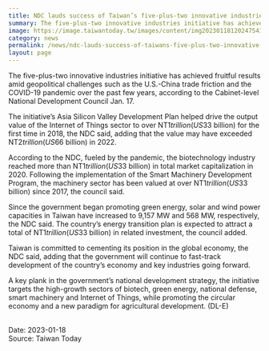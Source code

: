 ```yaml
---
title: NDC lauds success of Taiwan’s five-plus-two innovative industries plan
summary: The five-plus-two innovative industries initiative has achieved fruitful results amid geopolitical challenges such as the U.S.-China trade friction and the COVID-19 pandemic over the past few years, according to the Cabinet-level National Development Council Jan. 17.
image: https://image.taiwantoday.tw/images/content/img20230118120247541_800.jpg
category: news
permalink: /news/ndc-lauds-success-of-taiwans-five-plus-two-innovative-industries-plan/
layout: page
---
```


The five-plus-two innovative industries initiative has achieved fruitful results amid geopolitical challenges such as the U.S.-China trade friction and the COVID-19 pandemic over the past few years, according to the Cabinet-level National Development Council Jan. 17.
 
The initiative’s Asia Silicon Valley Development Plan helped drive the output value of the Internet of Things sector to over NT$1 trillion (US$33 billion) for the first time in 2018, the NDC said, adding that the value may have exceeded NT$2 trillion (US$66 billion) in 2022.
 
According to the NDC, fueled by the pandemic, the biotechnology industry reached more than NT$1 trillion (US$33 billion) in total market capitalization in 2020. Following the implementation of the Smart Machinery Development Program, the machinery sector has been valued at over NT$1 trillion (US$33 billion) since 2017, the council said.
 
Since the government began promoting green energy, solar and wind power capacities in Taiwan have increased to 9,157 MW and 568 MW, respectively, the NDC said. The country’s energy transition plan is expected to attract a total of NT$1 trillion (US$33 billion) in related investment, the council added.

Taiwan is committed to cementing its position in the global economy, the NDC said, adding that the government will continue to fast-track development of the country’s economy and key industries going forward.
 
A key plank in the government’s national development strategy, the initiative targets the high-growth sectors of biotech, green energy, national defense, smart machinery and Internet of Things, while promoting the circular economy and a new paradigm for agricultural development. (DL-E)

<br/>
Date: 2023-01-18
<br/>
Source: Taiwan Today
